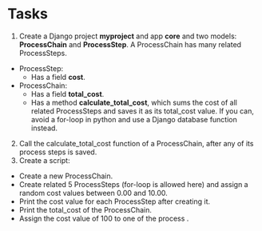 # Tasks #
1. Create a Django project **myproject** and app **core** and two models: **ProcessChain** and **ProcessStep**. A ProcessChain has many related ProcessSteps.
* ProcessStep:
    * Has a field **cost**.
* ProcessChain:
    * Has a field **total_cost**.
    * Has a method **calculate_total_cost**, which sums the cost of all related ProcessSteps and saves it as its total_cost value. If you can, avoid a for-loop in python and use a Django database function instead.
2. Call the calculate_total_cost function of a ProcessChain, after any of its process steps is saved.
3. Create a script:
* Create a new ProcessChain.
* Create related 5 ProcessSteps (for-loop is allowed here) and assign a random cost values between 0.00 and 10.00. 
* Print the cost value for each ProcessStep after creating it.
* Print the total_cost of the ProcessChain.
* Assign the cost value of 100 to one of the process .

